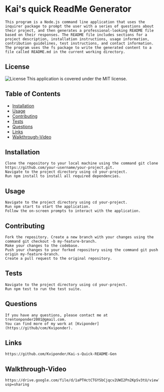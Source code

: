 # Kai's quick ReadMe Generator

    This program is a Node.js command line application that uses the inquirer package to prompt the user with a series of questions about their project, and then generates a professional-looking README file based on their responses. The README file includes sections for a project description, installation instructions, usage information, contribution guidelines, test instructions, and contact information. The program uses the fs package to write the generated content to a file called README.md in the current working directory.

## License

![License](https://img.shields.io/badge/License-MIT-green.svg)
This application is covered under the MIT license.

## Table of Contents

- [Installation](#installation)
- [Usage](#usage)
- [Contributing](#contributing)
- [Tests](#tests)
- [Questions](#questions)
- [Links](#links)
- [Walkthrough-Video](#walkthrough-video)

## Installation

    Clone the repository to your local machine using the command git clone https://github.com/your-username/your-project.git.
    Navigate to the project directory using cd your-project.
    Run npm install to install all required dependencies.

## Usage

    Navigate to the project directory using cd your-project.
    Run npm start to start the application.
    Follow the on-screen prompts to interact with the application.

## Contributing

    Fork the repository. Create a new branch with your changes using the command git checkout -b my-feature-branch.
    Make your changes to the codebase.
    Push your changes to your forked repository using the command git push origin my-feature-branch.
    Create a pull request to the original repository.

## Tests

    Navigate to the project directory using cd your-project.
    Run npm test to run the test suite.

## Questions

    If you have any questions, please contact me at trentonponder2001@gmail.com.
    You can find more of my work at [Kviponder](https://github/com/Kviponder).

## Links
    https://github.com/Kviponder/Kai-s-Quick-README-Gen

## Walkthrough-Video
    https://drive.google.com/file/d/1aPTHctCTGYSbCjqcv2UWI2Pn2KpSv3tU/view?usp=sharing
